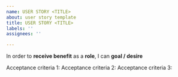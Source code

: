 ```yaml
---
name: USER STORY <TITLE>
about: user story template
title: USER STORY <TITLE>
labels: ''
assignees: ''

---
```


In order to **receive benefit** as a **role**, I can **goal / desire**


Acceptance criteria 1:
Acceptance criteria 2:
Acceptance criteria 3:
